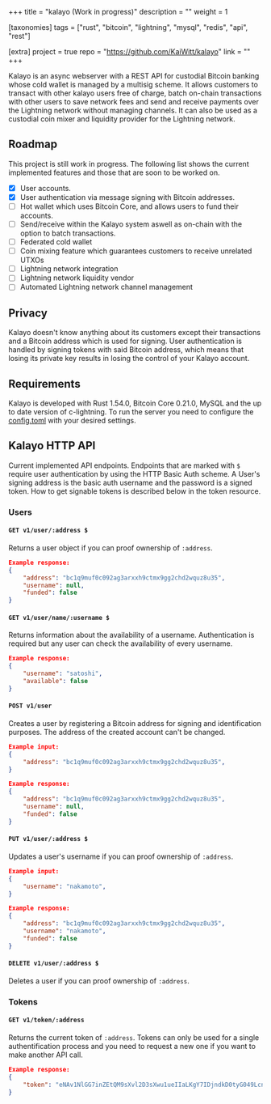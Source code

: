 +++
title = "kalayo (Work in progress)"
description = ""
weight = 1

[taxonomies]
tags = ["rust", "bitcoin", "lightning", "mysql", "redis", "api", "rest"]

[extra]
project = true
repo = "https://github.com/KaiWitt/kalayo"
link = ""
+++

Kalayo is an async webserver with a REST API for custodial Bitcoin banking whose cold wallet is managed by a multisig scheme. It allows customers to transact with other kalayo users free of charge, batch on-chain transactions with other users to save network fees and send and receive payments over the Lightning network without managing channels. It can also be used as a custodial coin mixer and liquidity provider for the Lightning network.


<!-- more -->
## Roadmap
This project is still work in progress. The following list shows the current implemented features and those that are soon to be worked on.
- [x] User accounts.
- [x] User authentication via message signing with Bitcoin addresses.
- [ ] Hot wallet which uses Bitcoin Core, and allows users to fund their accounts.
- [ ] Send/receive within the Kalayo system aswell as on-chain with the option to batch transactions.
- [ ] Federated cold wallet
- [ ] Coin mixing feature which guarantees customers to receive unrelated UTXOs
- [ ] Lightning network integration
- [ ] Lightning network liquidity vendor
- [ ] Automated Lightning network channel management

## Privacy
Kalayo doesn't know anything about its customers except their transactions and a Bitcoin address which is used for signing. User authentication is handled by signing tokens with said Bitcoin address, which means that losing its private key results in losing the control of your Kalayo account.

## Requirements
Kalayo is developed with Rust 1.54.0, Bitcoin Core 0.21.0, MySQL and the up to date version of c-lightning. To run the server you need to configure the [config.toml](https://github.com/KaiWitt/kalayo/blob/master/config.toml) with your desired settings.

## Kalayo HTTP API
Current implemented API endpoints.
Endpoints that are marked with `$` require user authentication by using the HTTP Basic Auth scheme. 
A User's signing address is the basic auth username and the password is a signed token. How to get signable tokens is described below in the token resource. 


### Users
#### `GET v1/user/:address $`
Returns a user object if you can proof ownership of `:address`.
```json
Example response:
{
    "address": "bc1q9muf0c092ag3arxxh9ctmx9gg2chd2wquz8u35",
    "username": null,
    "funded": false
}
```

#### `GET v1/user/name/:username $`
Returns information about the availability of a username. Authentication is required but any user can check the availability of every username.
```json
Example response:
{
    "username": "satoshi",
    "available": false
}
```

#### `POST v1/user`
Creates a user by registering a Bitcoin address for signing and identification purposes. The address of the created account can't be changed.
```json
Example input:
{
    "address": "bc1q9muf0c092ag3arxxh9ctmx9gg2chd2wquz8u35",
}

Example response:
{
    "address": "bc1q9muf0c092ag3arxxh9ctmx9gg2chd2wquz8u35",
    "username": null,
    "funded": false
}
```

#### `PUT v1/user/:address $`
Updates a user's username if you can proof ownership of `:address`.
```json
Example input:
{
    "username": "nakamoto",
}

Example response:
{
    "address": "bc1q9muf0c092ag3arxxh9ctmx9gg2chd2wquz8u35",
    "username": "nakamoto",
    "funded": false
}
```
#### `DELETE v1/user/:address $`
Deletes a user if you can proof ownership of `:address`.

### Tokens
#### `GET v1/token/:address`
Returns the current token of `:address`. 
Tokens can only be used for a single authentification process and you need to request a new one if you want to make another API call.
```json
Example response:
{
    "token": "eNAv1NlGG7inZEtQM9sXvl2D3sXwu1ueIIaLKgY7IDjndkD0tyG049LcnpJneuev"
}
```